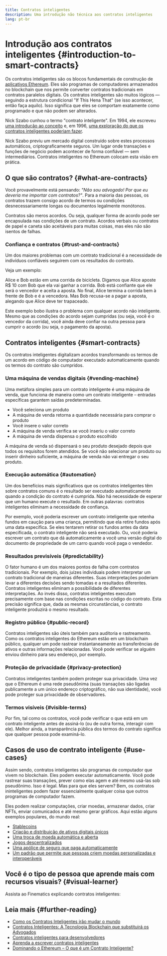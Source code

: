 ```yaml
---
title: Contratos inteligentes
description: Uma introdução não técnica aos contratos inteligentes
lang: pt-br
---
```


# Introdução aos contratos inteligentes {#introduction-to-smart-contracts}

Os contratos inteligentes são os blocos fundamentais de construção de [aplicativos Ethereum](/dapps/). Eles são programas de computadores armazenados no blockchain que nos permite converter contratos tradicionais em contratos paralelos digitais. Os contratos inteligentes são muitos lógicos — seguindo a estrutura condicional "If This Hena That" (se isso acontecer, então faça aquilo). Isso significa que eles se comportam exatamente como programado e que não podem ser alterados.

Nick Szabo cunhou o termo "contrato inteligente". Em 1994, ele escreveu [uma introdução ao conceito](https://www.fon.hum.uva.nl/rob/Courses/InformationInSpeech/CDROM/Literature/LOTwinterschool2006/szabo.best.vwh.net/smart.contracts.html) e, em 1996, [uma exploração do que os contratos inteligentes poderiam fazer](https://www.fon.hum.uva.nl/rob/Courses/InformationInSpeech/CDROM/Literature/LOTwinterschool2006/szabo.best.vwh.net/smart_contracts_2.html).

Nick Szabo previu um mercado digital construído sobre estes processos automáticos, criptograficamente seguros. Um lugar onde transações e funções de negócio podem acontecer de forma confiável — sem intermediários. Contratos inteligentes no Ethereum colocam esta visão em prática.

## O que são contratos? {#what-are-contracts}

Você provavelmente está pensando: _"Não sou advogado! Por que eu deveria me importar com contratos?"_. Para a maioria das pessoas, os contratos trazem consigo acordo de termos ou condições desnecessariamente longas ou documentos legalmente monótonos.

Contratos são meros acordos. Ou seja, qualquer forma de acordo pode ser encapsulada nas condições de um contrato. Acordos verbais ou contratos de papel e caneta são aceitáveis para muitas coisas, mas eles não são isentos de falhas.

### Confiança e contratos {#trust-and-contracts}

Um dos maiores problemas com um contrato tradicional é a necessidade de indivíduos confiáveis seguirem com os resultados do contrato.

Veja um exemplo:

Alice e Bob estão em uma corrida de bicicleta. Digamos que Alice aposte R$ 10 com Bob que ela vai ganhar a corrida. Bob está confiante que ele será o vencedor e aceita a aposta. No final, Alice termina a corrida bem à frente de Bob e é a vencedora. Mas Bob recusa-se a pagar a aposta, alegando que Alice deve ter trapaceado.

Este exemplo bobo ilustra o problema com qualquer acordo não inteligente. Mesmo que as condições do acordo sejam cumpridas (ou seja, você é o vencedor da corrida), você ainda deve confiar na outra pessoa para cumprir o acordo (ou seja, o pagamento da aposta).

## Contratos inteligentes {#smart-contracts}

Os contratos inteligentes digitalizam acordos transformando os termos de um acordo em código de computador executado automaticamente quando os termos do contrato são cumpridos.

### Uma máquina de vendas digitais {#vending-machine}

Uma metáfora simples para um contrato inteligente é uma máquina de venda, que funciona de maneira como um contrato inteligente – entradas específicas garantem saídas predeterminadas.

- Você seleciona um produto
- A máquina de venda retorna a quantidade necessária para comprar o produto
- Você insere o valor correto
- A máquina de venda verifica se você inseriu o valor correto
- A máquina de venda dispensa o produto escolhido

A máquina de venda só dispensará o seu produto desejado depois que todos os requisitos forem atendidos. Se você não selecionar um produto ou inserir dinheiro suficiente, a máquina de venda não vai entregar o seu produto.

### Execução automática {#automation}

Um dos benefícios mais significativos que os contratos inteligentes têm sobre contratos comuns é o resultado ser executado automaticamente quando a condição do contrato é cumprida. Não há necessidade de esperar que um humano execute o resultado. Em outras palavras: contratos inteligentes eliminam a necessidade de confiança.

Por exemplo, você poderia escrever um contrato inteligente que retenha fundos em caução para uma criança, permitindo que ela retire fundos após uma data específica. Se eles tentarem retirar os fundos antes da data especificada, o contrato inteligente não será executado. Ou, você poderia escrever um contrato que dá automaticamente a você uma versão digital do documento de propriedade de um carro quando você paga o vendedor.

### Resultados previsíveis {#predictability}

O fator humano é um dos maiores pontos de falha com contratos tradicionais. Por exemplo, dois juízes individuais podem interpretar um contrato tradicional de maneiras diferentes. Suas interpretações poderiam levar a diferentes decisões sendo tomadas e a resultados diferentes. Contratos inteligentes eliminam a possibilidade de diferentes interpretações. Ao invés disso, contratos inteligentes executam precisamente com base nas condições escritas no código do contrato. Esta precisão significa que, dada as mesmas circunstâncias, o contrato inteligente produzirá o mesmo resultado.

### Registro público {#public-record}

Contratos inteligentes são úteis também para auditoria e rastreamento. Como os contratos inteligentes do Ethereum estão em um blockchain público, qualquer um pode rastrear instantaneamente as transferências de ativos e outras informações relacionadas. Você pode verificar se alguém enviou dinheiro para seu endereço, por exemplo.

### Proteção de privacidade {#privacy-protection}

Contratos inteligentes também podem proteger sua privacidade. Uma vez que o Ethereum é uma rede pseudônima (suas transações são ligadas publicamente a um único endereço criptográfico, não sua identidade), você pode proteger sua privacidade de observadores.

### Termos visíveis {#visible-terms}

Por fim, tal como os contratos, você pode verificar o que está em um contrato inteligente antes de assiná-lo (ou de outra forma, interagir com ele). Melhor ainda, a transparência pública dos termos do contrato significa que qualquer pessoa pode examiná-lo.

## Casos de uso de contrato inteligente {#use-cases}

Assim sendo, contratos inteligentes são programas de computador que vivem no blockchain. Eles podem executar automaticamente. Você pode rastrear suas transações, prever como elas agem e até mesmo usá-las sob pseudônimo. Isso é legal. Mas para que eles servem? Bem, os contratos ininteligentes podem fazer essencialmente qualquer coisa que outros programas de computador fazem.

Eles podem realizar computações, criar moedas, armazenar dados, criar NFTs, enviar comunicados e até mesmo gerar gráficos. Aqui estão alguns exemplos populares, do mundo real:

- [Stablecoins](/stablecoins/)
- [Criação e distribuição de ativos digitais únicos](/nft/)
- [Uma troca de moeda automática e aberta](/get-eth/#dex)
- [Jogos descentralizados](/dapps/?category=gaming)
- [Uma apólice de seguro que paga automaticamente](https://etherisc.com/)
- [Um padrão que permite que pessoas criem moedas personalizadas e interoperáveis](/developers/docs/standards/tokens/)

## Você é o tipo de pessoa que aprende mais com recursos visuais? {#visual-learner}

Assista ao Finematics explicando contratos inteligentes:

<YouTube id="pWGLtjG-F5c" />

## Leia mais {#further-reading}

- [Como os Contratos Inteligentes irão mudar o mundo](https://www.youtube.com/watch?v=pA6CGuXEKtQ)
- [Contratos Inteligentes: A Tecnologia Blockchain que substituirá os Advogados](https://blockgeeks.com/guides/smart-contracts/)
- [Contratos inteligentes para desenvolvedores](/developers/docs/smart-contracts/)
- [Aprenda a escrever contratos inteligentes](/developers/learning-tools/)
- [Dominando o Ethereum – O que é um Contrato Inteligente?](https://github.com/ethereumbook/ethereumbook/blob/develop/07smart-contracts-solidity.asciidoc#what-is-a-smart-contract)

